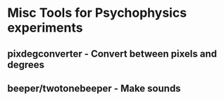 # Misc Tools for Psychophysics experiments

## pixdegconverter - Convert between pixels and degrees

## beeper/twotonebeeper - Make sounds 